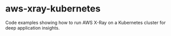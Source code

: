 # aws-xray-kubernetes
Code examples showing how to run AWS X-Ray on a Kubernetes cluster for deep application insights.

